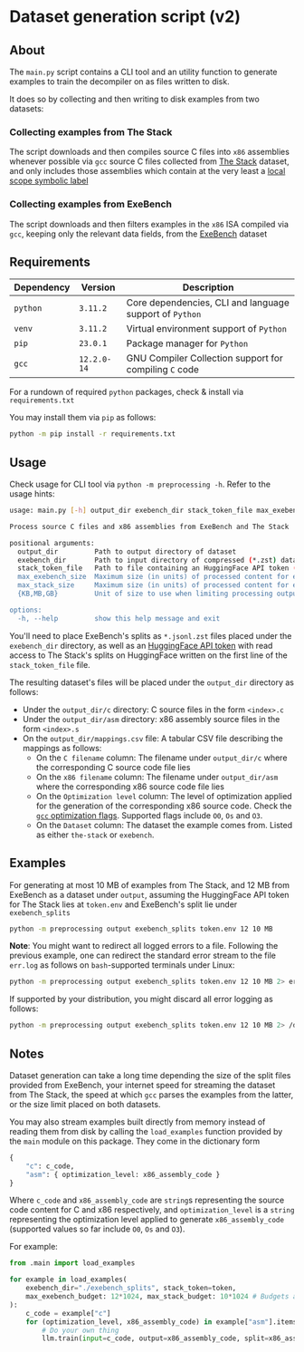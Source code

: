 # Dataset generation script (v2)

## About

The `main.py` script contains a CLI tool and an utility function to generate examples to train the 
decompiler on as files written to disk.

It does so by collecting and then writing to disk examples from two datasets:

### Collecting examples from The Stack
The script downloads and then compiles source C files into `x86` assemblies whenever possible via `gcc`
source C files collected from [The Stack](https://huggingface.co/datasets/bigcode/the-stack) dataset,
and only includes those assemblies which contain at the very least a [local scope symbolic label](https://docs.oracle.com/cd/E19120-01/open.solaris/817-5477/esqaq/index.html)

### Collecting examples from ExeBench
The script downloads and then filters examples in the `x86` ISA compiled via `gcc`, keeping only the
relevant data fields, from the [ExeBench](https://huggingface.co/datasets/jordiae/exebench) dataset

## Requirements

| Dependency | Version | Description |
|------------|---------|-------------|
|  `python`  | `3.11.2` | Core dependencies, CLI and language support of `Python` |
|  `venv`  | `3.11.2` | Virtual environment support of `Python` |
|  `pip`  | `23.0.1` | Package manager for `Python` |
|  `gcc`  | `12.2.0-14` | GNU Compiler Collection support for compiling `C` code |

For a rundown of required `python` packages, check & install via `requirements.txt`

You may install them via `pip` as follows:
```bash
python -m pip install -r requirements.txt
```

## Usage

Check usage for CLI tool via `python -m preprocessing -h`. Refer to the usage hints:
```bash
usage: main.py [-h] output_dir exebench_dir stack_token_file max_exebench_size max_stack_size {KB,MB,GB}

Process source C files and x86 assemblies from ExeBench and The Stack

positional arguments:
  output_dir         Path to output directory of dataset
  exebench_dir       Path to input directory of compressed (*.zst) dataset files (*.jsonl) with ExeBench splits
  stack_token_file   Path to file containing an HuggingFace API token (on the first line) with read access to The Stack's dataset
  max_exebench_size  Maximum size (in units) of processed content for examples in ExeBench
  max_stack_size     Maximum size (in units) of processed content for examples in The Stack
  {KB,MB,GB}         Unit of size to use when limiting processing output files total size (bytes)

options:
  -h, --help         show this help message and exit
```

You'll need to place ExeBench's splits as `*.jsonl.zst` files placed under the `exebench_dir` directory, 
as well as an [HuggingFace API token](https://huggingface.co/docs/hub/en/security-tokens) with read 
access to The Stack's splits on HuggingFace written on the first line of the `stack_token_file` file.

The resulting dataset's files will be placed under the `output_dir` directory as follows:
- Under the `output_dir/c` directory: C source files in the form `<index>.c`
- Under the `output_dir/asm` directory: x86 assembly source files in the form `<index>.s`
- On the `output_dir/mappings.csv` file: A tabular CSV file describing the mappings as follows:
  - On the `C filename` column: The filename under `output_dir/c` where the corresponding C source code file lies
  - On the `x86 filename` column: The filename under `output_dir/asm` where the corresponding x86 source code file lies
  - On the `Optimization level` column: The level of optimization applied for the generation of the corresponding x86 source code. Check the [`gcc` optimization flags](https://gcc.gnu.org/onlinedocs/gcc/Optimize-Options.html). Supported flags include `O0`, `Os` and `O3`.
  - On the `Dataset` column: The dataset the example comes from. Listed as either `the-stack` or `exebench`.

## Examples

For generating at most 10 MB of examples from The Stack, and 12 MB from ExeBench as a dataset under `output`,
assuming the HuggingFace API token for The Stack lies at `token.env` and ExeBench's split lie under `exebench_splits` 
```bash
python -m preprocessing output exebench_splits token.env 12 10 MB
```

**Note**: You might want to redirect all logged errors to a file. Following the previous example, 
one can redirect the standard error stream to the file `err.log` as follows on `bash`-supported terminals
under Linux:
```bash
python -m preprocessing output exebench_splits token.env 12 10 MB 2> err.log
```

If supported by your distribution, you might discard all error logging as follows:
```bash
python -m preprocessing output exebench_splits token.env 12 10 MB 2> /dev/null
```

## Notes

Dataset generation can take a long time depending the size of the split files provided from ExeBench,
your internet speed for streaming the dataset from The Stack, the speed at which `gcc` parses the
examples from the latter, or the size limit placed on both datasets.

You may also stream examples built directly from memory instead of reading them from disk by calling
the `load_examples` function provided by the `main` module on this package. They come in the dictionary
form 
```python
{
    "c": c_code, 
    "asm": { optimization_level: x86_assembly_code } 
}
```
Where `c_code` and `x86_assembly_code` are `string`s representing the source code content for C and x86
respectively, and `optimization_level` is a `string` representing the optimization level applied to
generate `x86_assembly_code` (supported values so far include `O0`, `Os` and `O3`).

For example:
```python
from .main import load_examples

for example in load_examples(
    exebench_dir="./exebench_splits", stack_token=token, 
    max_exebench_budget: 12*1024, max_stack_budget: 10*1024 # Budgets are specified in bytes
):
    c_code = example["c"]
    for (optimization_level, x86_assembly_code) in example["asm"].items():
        # Do your own thing
        llm.train(input=c_code, output=x86_assembly_code, split=x86_assembly_code)
```